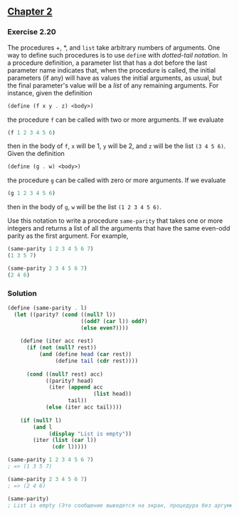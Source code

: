 ## [Chapter 2](../index.md#2-Building-Abstractions-with-Data)

### Exercise 2.20

The procedures +, \*, and `list` take arbitrary numbers of arguments. One way to define such procedures is to use `defin`e with _dotted-tail notation_. In a procedure definition, a parameter list that has a dot before the last parameter name indicates that, when the procedure is called, the initial parameters (if any) will have as values the initial arguments, as usual, but the final parameter's value will be a _list_ of any remaining arguments. For instance, given the definition

```scheme
(define (f x y . z) <body>)
```

the procedure `f` can be called with two or more arguments. If we evaluate

```scheme
(f 1 2 3 4 5 6)
```

then in the body of `f`, `x` will be 1, `y` will be 2, and `z` will be the list `(3 4 5 6)`. Given the definition

```scheme
(define (g . w) <body>)
```

the procedure `g` can be called with zero or more arguments. If we evaluate

```scheme
(g 1 2 3 4 5 6)
```

then in the body of `g`, `w` will be the list `(1 2 3 4 5 6)`.

Use this notation to write a procedure `same-parity` that takes one or more integers and returns a list of all the arguments that have the same even-odd parity as the first argument. For example,

```scheme
(same-parity 1 2 3 4 5 6 7)
(1 3 5 7)

(same-parity 2 3 4 5 6 7)
(2 4 6)
```

### Solution

```scheme
(define (same-parity . l)
  (let ((parity? (cond ((null? l))
                       ((odd? (car l)) odd?)
                       (else even?))))
    
    (define (iter acc rest)
      (if (not (null? rest))
          (and (define head (car rest))
               (define tail (cdr rest))))
      
      (cond ((null? rest) acc)
            ((parity? head)
             (iter (append acc
                           (list head))
                   tail))
            (else (iter acc tail))))
    
    (if (null? l)
        (and l
             (display "List is empty"))
        (iter (list (car l))
              (cdr l)))))

(same-parity 1 2 3 4 5 6 7)
; => (1 3 5 7)

(same-parity 2 3 4 5 6 7)
; => (2 4 6)

(same-parity)
; List is empty (Это сообщение выведется на экран, процедура без аргументов вернёт пустой список.)
```

